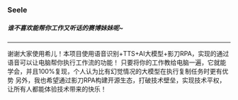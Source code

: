 ### Seele
##### 谁不喜欢能帮你工作又听话的赛博妹妹呢~

------------------------------------------------

谢谢大家使用希儿！本项目使用语音识别+TTS+AI大模型+影刀RPA，实现的通过语音可以让电脑帮你执行工作流的功能！
只要将你的工作教给电脑一遍，它就能学会，并且100%复现，个人认为比有幻觉情况的大模型在执行复制任务时更有优势
另外，我也希望通过影刀RPA构建开源生态，打破技术壁垒，实现技术平权，让所有人都能体验技术带来的快乐！
